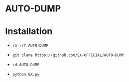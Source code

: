 # AUTO-DUMP

# Installation



- `rm -rf AUTO-DUMP`

- `git clone https://github.com/EX-OFFICIAL/AUTO-DUMP`

- `cd AUTO-DUMP`

- `python EX.py`




